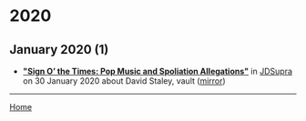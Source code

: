 # 2020

## January 2020 (1)

 - [**"Sign O’ the Times: Pop Music and Spoliation Allegations"**](https://www.jdsupra.com/legalnews/sign-o-the-times-pop-music-and-45017/) in [JDSupra](https://www.jdsupra.com/) on 30 January 2020 about David Staley, vault ([mirror](https://web.archive.org/web/*/https://www.jdsupra.com/legalnews/sign-o-the-times-pop-music-and-45017/))

----

[Home](../)
